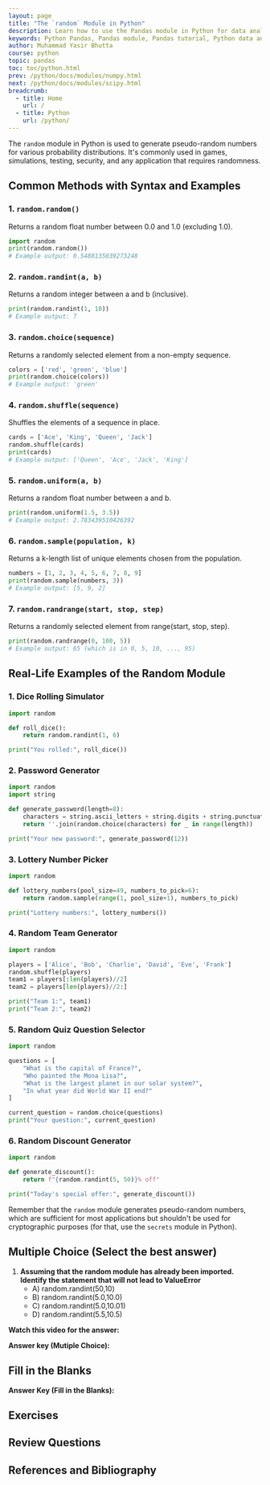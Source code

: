 ```yaml
---
layout: page
title: "The `random` Module in Python"
description: Learn how to use the Pandas module in Python for data analysis. Explore functions, examples, and best practices for efficient data manipulation.
keywords: Python Pandas, Pandas module, Pandas tutorial, Python data analysis, Pandas DataFrame, Python data manipulation, Pandas functions, Python library, Pandas examples
author: Muhammad Yasir Bhutta
course: python
topic: pandas
toc: toc/python.html
prev: /python/docs/modules/numpy.html
next: /python/docs/modules/scipy.html
breadcrumb:
  - title: Home
    url: /
  - title: Python
    url: /python/
---
```


The `random` module in Python is used to generate pseudo-random numbers for various probability distributions. It's commonly used in games, simulations, testing, security, and any application that requires randomness.

## Common Methods with Syntax and Examples

### 1. `random.random()`
Returns a random float number between 0.0 and 1.0 (excluding 1.0).

```python
import random
print(random.random())
# Example output: 0.5488135039273248
```

### 2. `random.randint(a, b)`
Returns a random integer between a and b (inclusive).

```python
print(random.randint(1, 10))
# Example output: 7
```

### 3. `random.choice(sequence)`
Returns a randomly selected element from a non-empty sequence.

```python
colors = ['red', 'green', 'blue']
print(random.choice(colors))
# Example output: 'green'
```

### 4. `random.shuffle(sequence)`
Shuffles the elements of a sequence in place.

```python
cards = ['Ace', 'King', 'Queen', 'Jack']
random.shuffle(cards)
print(cards)
# Example output: ['Queen', 'Ace', 'Jack', 'King']
```

### 5. `random.uniform(a, b)`
Returns a random float number between a and b.

```python
print(random.uniform(1.5, 3.5))
# Example output: 2.783439510426392
```

### 6. `random.sample(population, k)`
Returns a k-length list of unique elements chosen from the population.

```python
numbers = [1, 2, 3, 4, 5, 6, 7, 8, 9]
print(random.sample(numbers, 3))
# Example output: [5, 9, 2]
```

### 7. `random.randrange(start, stop, step)`
Returns a randomly selected element from range(start, stop, step).

```python
print(random.randrange(0, 100, 5))
# Example output: 65 (which is in 0, 5, 10, ..., 95)
```

## Real-Life Examples of the Random Module

### 1. Dice Rolling Simulator
```python
import random

def roll_dice():
    return random.randint(1, 6)

print("You rolled:", roll_dice())
```

### 2. Password Generator
```python
import random
import string

def generate_password(length=8):
    characters = string.ascii_letters + string.digits + string.punctuation
    return ''.join(random.choice(characters) for _ in range(length))

print("Your new password:", generate_password(12))
```

### 3. Lottery Number Picker
```python
import random

def lottery_numbers(pool_size=49, numbers_to_pick=6):
    return random.sample(range(1, pool_size+1), numbers_to_pick)

print("Lottery numbers:", lottery_numbers())
```

### 4. Random Team Generator
```python
import random

players = ['Alice', 'Bob', 'Charlie', 'David', 'Eve', 'Frank']
random.shuffle(players)
team1 = players[:len(players)//2]
team2 = players[len(players)//2:]

print("Team 1:", team1)
print("Team 2:", team2)
```

### 5. Random Quiz Question Selector
```python
import random

questions = [
    "What is the capital of France?",
    "Who painted the Mona Lisa?",
    "What is the largest planet in our solar system?",
    "In what year did World War II end?"
]

current_question = random.choice(questions)
print("Your question:", current_question)
```

### 6. Random Discount Generator
```python
import random

def generate_discount():
    return f"{random.randint(5, 50)}% off"

print("Today's special offer:", generate_discount())
```

Remember that the `random` module generates pseudo-random numbers, which are sufficient for most applications but shouldn't be used for cryptographic purposes (for that, use the `secrets` module in Python).

## Multiple Choice (Select the best answer)
 
1. **Assuming that the random module has already been imported. Identify the statement that will not lead to ValueError**
   - A) random.randint(50,10)
   - B) random.randint(5.0,10.0)
   - C) random.randint(5.0,10.01)
   - D) random.randint(5.5,10.5)

**Watch this video for the answer:**

**Answer key (Mutiple Choice):**

## Fill in the Blanks

**Answer Key (Fill in the Blanks):**

## Exercises

## Review Questions

## References and Bibliography
